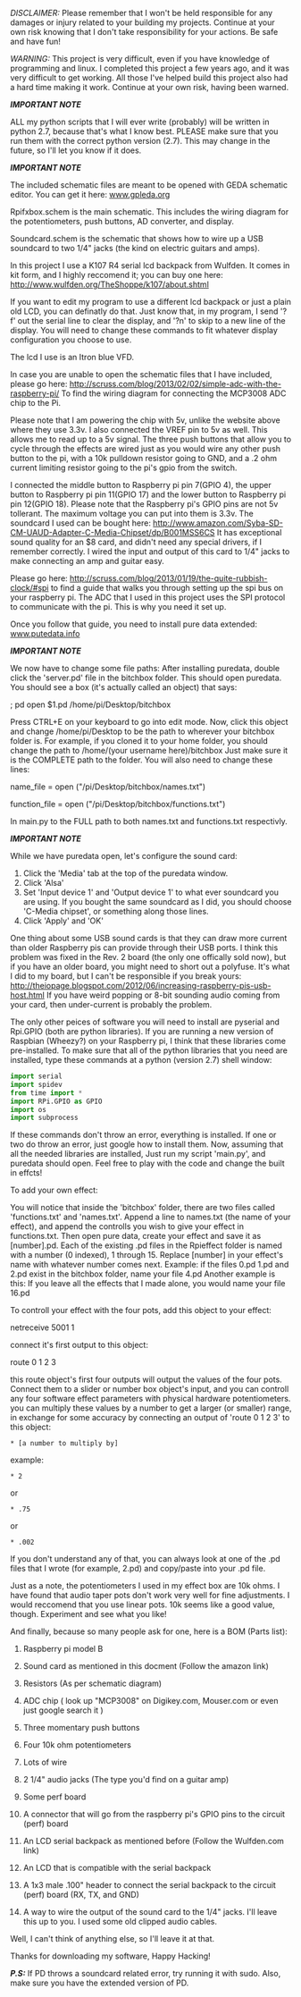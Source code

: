 *DISCLAIMER:*
Please remember that I won't be held responsible for any damages or injury related to your building my projects.
Continue at your own risk knowing that I don't take responsibility for your actions.
Be safe and have fun!

*WARNING:*
This project is very difficult, even if you have knowledge of programming and linux. 
I completed this project a few years ago, and it was very difficult to get working.
All those I've helped build this project also had a hard time making it work.
Continue at your own risk, having been warned.


***IMPORTANT NOTE***

ALL my python scripts that I will ever write (probably) will be written in python 2.7, because that's what I know best.
PLEASE make sure that you run them with the correct python version (2.7).
This may change in the future, so I'll let you know if it does.

***IMPORTANT NOTE***

The included schematic files are meant to be opened with GEDA schematic editor. You can get it here:
www.gpleda.org

Rpifxbox.schem is the main schematic. This includes the wiring diagram for the potentiometers, push buttons, AD converter, and display.

Soundcard.schem is the schematic that shows how to wire up a USB soundcard to two 1/4" jacks (the kind on electric guitars and amps).

In this project I use a K107 R4 serial lcd backpack from Wulfden. It comes in kit form, and I highly reccomend it; you can buy one here:
http://www.wulfden.org/TheShoppe/k107/about.shtml

If you want to edit my program to use a different lcd backpack or just a plain old LCD, you can definatly do that. Just know that, in my program, I send '?f' out the serial line to clear the display, and 
'?n' to skip to a new line of the display. You will need to change these commands to fit whatever display configuration you choose to use.

The lcd I use is an Itron blue VFD.

In case you are unable to open the schematic files that I have included, please go here:
http://scruss.com/blog/2013/02/02/simple-adc-with-the-raspberry-pi/
To find the wiring diagram for connecting the MCP3008 ADC chip to the Pi.

Please note that I am powering the chip with 5v, unlike the website above where they use 3.3v. I also connected the VREF pin to 5v as well. This allows me to read up to a 5v signal.
The three push buttons that allow you to cycle through the effects are wired just as you would wire any other push button to the pi, with a 10k pulldown resistor going to GND, and a .2 ohm current limiting resistor going to the pi's gpio from the switch.

I connected the middle button to Raspberry pi pin 7(GPIO 4), the upper button to Raspberry pi pin 11(GPIO 17) and the lower button to Raspberry pi pin 12(GPIO 18).
Please note that the Raspberry pi's GPIO pins are not 5v tollerant. The maximum voltage you can put into them is 3.3v.
The soundcard I used can be bought here:
http://www.amazon.com/Syba-SD-CM-UAUD-Adapter-C-Media-Chipset/dp/B001MSS6CS
It has exceptional sound quality for an $8 card, and didn't need any special drivers, if I remember correctly.
I wired the input and output of this card to 1/4" jacks to make connecting an amp and guitar easy.


Please go here:
http://scruss.com/blog/2013/01/19/the-quite-rubbish-clock/#spi
to find a guide that walks you through setting up the spi bus on your raspberry pi. The ADC that I used in this
project uses the SPI protocol to communicate with the pi. This is why you need it set up.

Once you follow that guide, you need to install pure data extended:
www.putedata.info

***IMPORTANT NOTE***

We now have to change some file paths:
After installing puredata, double click the 'server.pd' file in the bitchbox folder. This should open puredata. 
You should see a box (it's actually called an object) that says:

;
pd open $1.pd /home/pi/Desktop/bitchbox

Press CTRL+E on your keyboard to go into edit mode. Now, click this object and change /home/pi/Desktop to be the path to wherever your bitchbox folder is. 
For example, if you cloned it to your home folder, you should change the path to /home/(your username here)/bitchbox
Just make sure it is the COMPLETE path to the folder. You will also need to change these lines:

name_file = open ("/pi/Desktop/bitchbox/names.txt")

function_file = open ("/pi/Desktop/bitchbox/functions.txt")

In main.py to the FULL path to both names.txt and functions.txt respectivly.

***IMPORTANT NOTE***

While we have puredata open, let's configure the sound card: 
1. Click the 'Media' tab at the top of the puredata window.
2. Click 'Alsa'
3. Set 'Input device 1' and 'Output device 1' to what ever soundcard you are using. If you bought the same soundcard as I did, you should choose 'C-Media chipset', or something along those lines.
4. Click 'Apply' and 'OK'

One thing about some USB sound cards is that they can draw more current than older Raspberry pis can provide through their USB ports. I think this problem was fixed in the Rev. 2 board 
(the only one offically sold now), but if you have an older board, you might need to short out a polyfuse. It's what I did to my board, but I can't be responsible if you break yours:
http://theiopage.blogspot.com/2012/06/increasing-raspberry-pis-usb-host.html 
If you have weird popping or 8-bit sounding audio coming from your card, then under-current is probably the problem.


The only other peices of software you will need to install are pyserial and Rpi.GPIO (both are python libraries). If you are running a new version of Raspbian (Wheezy?) on your Raspberry pi, I think that these libraries come pre-installed. 
To make sure that all of the python libraries that you need are installed, type these commands at a python (version 2.7) shell window:

```python
import serial
import spidev
from time import *
import RPi.GPIO as GPIO
import os
import subprocess
```

If these commands don't throw an error, everything is installed. If one or two do throw an error, just google how to install them.
Now, assuming that all the needed libraries are installed, Just run my script 'main.py', and puredata should open. Feel free to play with the code and change the built in effcts! 

To add your own effect:

You will notice that inside the 'bitchbox' folder, there are two files called 'functions.txt' and 'names.txt'. Append a line to names.txt (the name of your effect), and append the controlls you wish to give your effect in functions.txt. Then open pure data, create your effect and save it as [number].pd. Each of the existing .pd files in the Rpieffect folder is named with a number (0 indexed), 1 through 15. Replace [number] in your effect's name with whatever number comes next. Example: if the files 0.pd 1.pd and 2.pd exist in the bitchbox folder, name your file 4.pd
Another example is this: If you leave all the effects that I made alone, you would name your file 16.pd

To controll your effect with the four pots, add this object to your effect:

netreceive  5001 1

connect it's first output to this object:

route 0 1 2 3

this route object's first four outputs will output the values of the four pots.
Connect them to a slider or number box object's input, and you can controll any four software effect parameters with physical hardware potentiometers.
you can multiply these values by a number to get a larger (or smaller) range, in exchange for some accuracy by connecting an output of 'route 0 1 2 3' to this object:
```
* [a number to multiply by]
```

example:
```
* 2 
```
or
```
* .75
```
or
```
* .002
```

If you don't understand any of that, you can always look at one of the .pd files that I wrote (for example, 2.pd) and copy/paste into your .pd file.

Just as a note, the potentiometers I used in my effect box are 10k ohms. I have found that audio taper pots don't work very well for fine adjustments. 
I would reccomend that you use linear pots. 10k seems like a good value, though. Experiment and see what you like!

And finally, because so many people ask for one, here is a BOM (Parts list):

1. Raspberry pi model B

2. Sound card as mentioned in this docment (Follow the amazon link)

3. Resistors (As per schematic diagram)

4. ADC chip ( look up "MCP3008" on Digikey.com, Mouser.com or even just google search it )

5. Three momentary push buttons

6. Four 10k ohm potentiometers

7. Lots of wire

8. 2 1/4" audio jacks (The type you'd find on a guitar amp)

9. Some perf board

10. A connector that will go from the raspberry pi's GPIO pins to the circuit (perf) board

11. An LCD serial backpack as mentioned before (Follow the Wulfden.com link)

12. An LCD that is compatible with the serial backpack

13. A 1x3 male .100" header to connect the serial backpack to the circuit (perf) board (RX, TX, and GND)

14. A way to wire the output of the sound card to the 1/4" jacks. I'll leave this up to you. I used some old clipped audio cables.

Well, I can't think of anything else, so I'll leave it at that.


Thanks for downloading my software,
Happy Hacking!

***P.S:*** If PD throws a soundcard related error, try running it with sudo. Also, make sure you have the extended version of PD.



 



